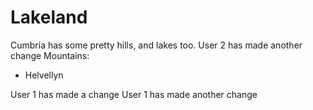 Lakeland
========

Cumbria has some pretty hills, and lakes too.
User 2 has made another change
Mountains:
* Helvellyn

User 1 has made a change
User 1 has made another change
